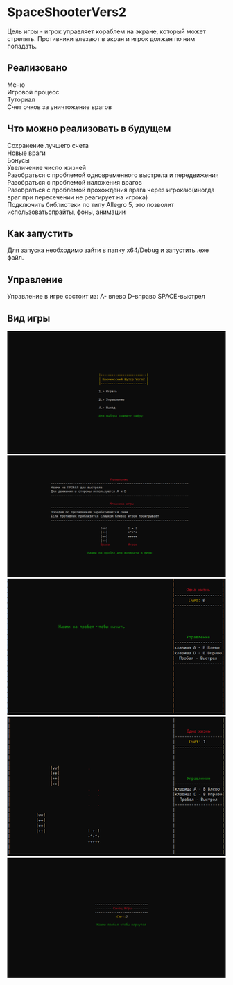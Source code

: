 # SpaceShooterVers2
Цель игры - игрок управляет кораблем на экране, который может стрелять. Противники влезают в экран и игрок должен по ним попадать.  
## Реализовано
Меню  
Игровой процесс  
Туториал  
Счет очков за уничтожение врагов  
## Что можно реализовать в будущем
Сохранение лучшего счета  
Новые враги  
Бонусы  
Увеличение число жизней  
Разобраться с проблемой одновременного выстрела и передвижения  
Разобраться с проблемой наложения врагов  
Разобраться с проблемой прохождения врага через игрокаю(иногда враг при пересечении не реагирует на игрока)  
Подключить библиотеки по типу Allegro 5, это позволит использоватьспрайты, фоны, анимации  
## Как запустить
Для запуска необходимо зайти в папку x64/Debug и запустить .exe файл.
## Управление
 Управление в игре состоит из: A- влево D-вправо SPACE-выстрел
## Вид игры
![Screnshot](https://github.com/RomanLusogorkii/SpaceShooterVers2/blob/main/picture/menu.png)
![Screnshot](https://github.com/RomanLusogorkii/SpaceShooterVers2/blob/main/picture/tutor.png)
![Screnshot](https://github.com/RomanLusogorkii/SpaceShooterVers2/blob/main/picture/level.png)
![Screnshot](https://github.com/RomanLusogorkii/SpaceShooterVers2/blob/main/picture/Fight.png)
![Screnshot](https://github.com/RomanLusogorkii/SpaceShooterVers2/blob/main/picture/Fail.png)
